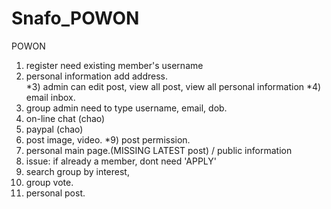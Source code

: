 # Snafo_POWON
POWON

1) register need existing member's username </br>
2) personal information add address.  </br>
*3) admin can edit post, view all post, view all personal information
*4) email inbox. 
5) group admin need to type username, email, dob. 
6) on-line chat (chao)
7) paypal	(chao)
8) post image, video. 
*9) post permission. 
10) personal main page.(MISSING LATEST post) / public information 
11) issue: if already a member, dont need 'APPLY'
12) search group by interest, 
13) group vote. 
14) personal post.
